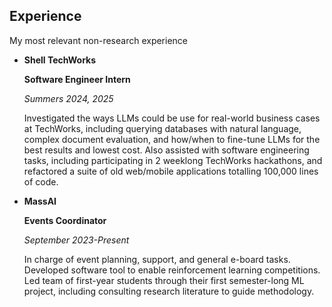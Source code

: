 ## Experience

My most relevant non-research experience
- **Shell TechWorks**

  **Software Engineer Intern**

  *Summers 2024, 2025*

  Investigated the ways LLMs could be use for real-world business cases at TechWorks, including querying databases with natural language, complex document evaluation, and how/when to fine-tune LLMs for the best results and lowest cost. Also assisted with software engineering tasks, including participating in 2 weeklong TechWorks hackathons, and refactored a suite of old web/mobile applications totalling 100,000 lines of code. 


- **MassAI**

  **Events Coordinator**

  *September 2023-Present*

  In charge of event planning, support, and general e-board tasks. Developed software tool to enable reinforcement learning competitions. Led team of first-year students through their first semester-long ML project, including consulting research literature to guide methodology.
